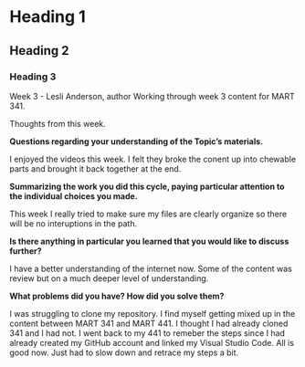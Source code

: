 # Heading 1

## Heading 2

### Heading 3

Week 3 - Lesli Anderson, author
Working through week 3 content for MART 341.

Thoughts from this week.

**Questions regarding your understanding of the Topic’s materials.**

I enjoyed the videos this week. I felt they broke the conent up into chewable parts and brought it back together at the end.

**Summarizing the work you did this cycle, paying particular attention to the individual choices you made.**

This week I really tried to make sure my files are clearly organize so there will be no interuptions in the path.

**Is there anything in particular you learned that you would like to discuss further?**

I have a better understanding of the internet now. Some of the content was review but on a much deeper level of understanding.

**What problems did you have? How did you solve them?**

I was struggling to clone my repository. I find myself getting mixed up in the content between MART 341 and MART 441. I thought I had already cloned 341 and I had not. I went back to my 441 to remeber the steps since I had already created my GitHub account and linked my Visual Studio Code. All is good now. Just had to slow down and retrace my steps a bit.
